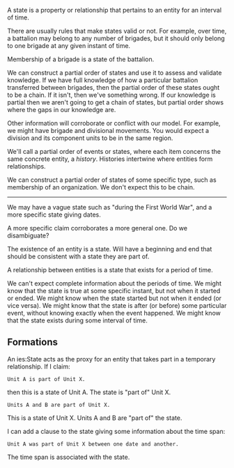 A state is a property or relationship that pertains to an entity for an interval of time.


There are usually rules that make states valid or not. For example, over time, a battalion may belong to any number of brigades, but it should only belong to one brigade at any given instant of time.


Membership of a brigade is a state of the battalion. 

We can construct a partial order of states and use it to assess and validate knowledge.
If we have full knowledge of how a particular battalion transferred between brigades, then the partial order of these states ought to be a chain. If it isn't, then we've something wrong.
If our knowledge is partial then we aren't going to get a chain of states, but partial order shows where the gaps in our knowledge are.

Other information will corroborate or conflict with our model. For example, we might have brigade and divisional movements. You would expect a division and its
component units to be in the same region.


We'll call a partial order of events or states, where each item concerns the same concrete entity, a *history*. Histories intertwine where entities form relationships.

We can construct a partial order of states of some specific type, such as membership of an organization. We don't expect this to be chain.


----

We may have a vague state such as "during the First World War", and a more specific state giving dates.

A more specific claim corroborates a more general one. Do we disambiguate?

The existence of an entity is a state. Will have a beginning and end that should be consistent with a state they are part of.

A relationship between entities is a state that exists for a period of time.

We can't expect complete information about the periods of time.
We might know that the state is true at some specific instant, but not when it started or ended.
We might know when the state started but not when it ended (or vice versa).
We might know that the state is after (or before) some particular event, without knowing exactly when the event happened.
We might know that the state exists during some interval of time.

## Formations

An ies:State acts as the proxy for an entity that takes part in a temporary relationship. If I claim:

	Unit A is part of Unit X.
  
then this is a state of Unit A. The state is "part of" Unit X.

	Units A and B are part of Unit X.
	
This is a state of Unit X. Units A and B are "part of" the state.

I can add a clause to the state giving some information about the time span:

	Unit A was part of Unit X between one date and another.
	
The time span is associated with the state.


  